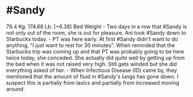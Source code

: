 # #Sandy
79.4 Kg. 174.68 Lb. [+6.38] Bed Weight
	- Two days in a row that #Sandy is not only out of the room, she is out for pleasure.  Ani took #Sandy down to Starbucks today.
	- PT was here early.  At first #Sandy didn't want to do anything, "I just want to rest for 30 minutes".  When reminded that the Starbucks trip was coming up and that PT was probably going to be here twice today, she conceded.  She actually did quite well by getting up from the bed when it was not raised very high.  Still gets winded but she did everything asked of her.
	- When Infectious Disease (ID) came by, they mentioned that the amount of fluid in #Sandy's lungs has gone down.  I suspect this is partially from lasics and partially from increased moving around.